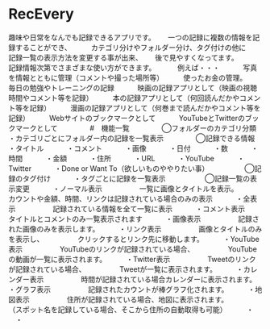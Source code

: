 # RecEvery
趣味や日常をなんでも記録できるアプリです。　　
一つの記録に複数の情報を記録することができ、　　　
カテゴリ分けやフォルダー分け、タグ付けの他に　　
記録一覧の表示方法を変更する事が出来、　　
後で見やすくなってます。　　
　　
記録情報次第でさまざまな使い方ができます。　　
　
例えば・・・　　
　写真を情報とともに管理（コメントや撮った場所等）　　
　使ったお金の管理。　　
　毎日の勉強やトレーニングの記録　　
　映画の記録アプリとして（映画の視聴時間やコメント等を記録）　　
　本の記録アプリとして（何回読んだかやコメント等を記録）　　
　漫画の記録アプリとして（何巻まで読んだかやコメント等を記録）　　
　Webサイトのブックマークとして　　
　YouTubeとTwitterのブックマークとして　　
　　
#　機能一覧　　
　　
◯フォルダーのカテゴリ分類　　
　・カテゴリごとにフォルダー内の記録を一覧表示　　
　　
◯記録できる情報　　
　・タイトル　　
　・コメント　　
　・画像　　
　・日付　　
　・数　　
　・時間　　
　・金額　　
　・住所　　
　・URL　　
　・YouTube　　
　・Twitter　　
　・Done or Want To（欲しいものややりたい事）　　
　　　
◯記録のタグ付け　　
　・タグごとに記録を一覧表示　　
　　　
◯記録一覧の表示変更　　
　・ノーマル表示　　
　　　一覧に画像とタイトルを表示。　　
　　　カウントや金額、時間、リンクは記録されている場合のみの表示　　
　・全表示　　
　　　記録されている情報を全て一覧に表示　　
　・コメント表示　　
　　　タイトルとコメントのみ一覧表示されます　　
　・画像表示　　
　　　記録された画像のみを表示します。　　
　・リンク表示　　
　　　画像とタイトルのみを表示し、　　
　　　クリックするとリンク先に移動します。　　
　・YouTube表示　　
　　　YouTubeのリンクが記録されている場合、　　
　　　YouTubeの動画が一覧に表示されます。　　
　・Twitter表示　　
　　　Tweetのリンクが記録されている場合、　　
　　　Tweetが一覧に表示されます。　　
　・カレンダー表示　　
　　　時間が記録されている場合カレンダーに表示されます。　　
　・グラフ表示　　
　　　記録されたカウントが棒グラフ化されます。　　
　・地図表示　　
　　　住所が記録されている場合、地図に表示されます。　　
　　　（スポット名を記録している場合、そこから住所の自動取得も可能）　　
　・
　・
　
